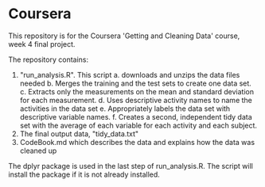 # Coursera

This repository is for the Coursera 'Getting and Cleaning Data' course, week 4 final project.

The repository contains:
  1.  "run_analysis.R".   This script
      a. downloads and unzips the data files needed
      b. Merges the training and the test sets to create one data set.
      c. Extracts only the measurements on the mean and standard deviation for each measurement.
      d.  Uses descriptive activity names to name the activities in the data set
      e.  Appropriately labels the data set with descriptive variable names.
      f.  Creates a second, independent tidy data set with the average of each variable for each activity and each subject.
  2. The final output data, "tidy_data.txt"
  3. CodeBook.md which describes the data and explains how the data was cleaned up
  
  The dplyr package is used in the last step of run_analysis.R.   The script will install the package if it is not already installed.
